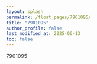```yaml
---
layout: splash
permalink: /float_pages/7901095/
title: "7901095"
author_profile: false
last_modified_at: 2025-06-13
toc: false
---
```

 
7901095
